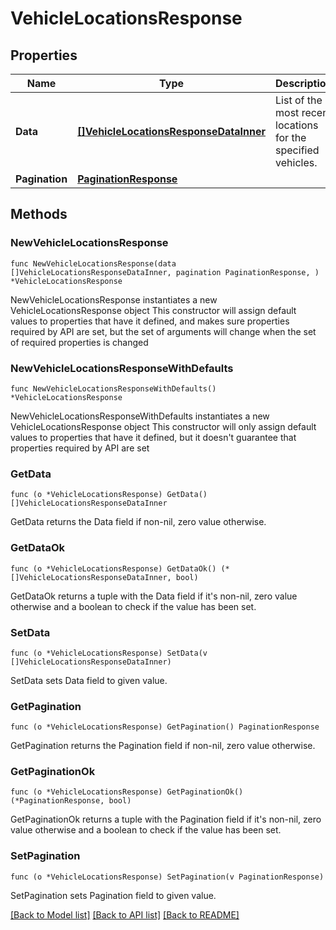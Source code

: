 # VehicleLocationsResponse

## Properties

Name | Type | Description | Notes
------------ | ------------- | ------------- | -------------
**Data** | [**[]VehicleLocationsResponseDataInner**](VehicleLocationsResponseDataInner.md) | List of the most recent locations for the specified vehicles. | 
**Pagination** | [**PaginationResponse**](PaginationResponse.md) |  | 

## Methods

### NewVehicleLocationsResponse

`func NewVehicleLocationsResponse(data []VehicleLocationsResponseDataInner, pagination PaginationResponse, ) *VehicleLocationsResponse`

NewVehicleLocationsResponse instantiates a new VehicleLocationsResponse object
This constructor will assign default values to properties that have it defined,
and makes sure properties required by API are set, but the set of arguments
will change when the set of required properties is changed

### NewVehicleLocationsResponseWithDefaults

`func NewVehicleLocationsResponseWithDefaults() *VehicleLocationsResponse`

NewVehicleLocationsResponseWithDefaults instantiates a new VehicleLocationsResponse object
This constructor will only assign default values to properties that have it defined,
but it doesn't guarantee that properties required by API are set

### GetData

`func (o *VehicleLocationsResponse) GetData() []VehicleLocationsResponseDataInner`

GetData returns the Data field if non-nil, zero value otherwise.

### GetDataOk

`func (o *VehicleLocationsResponse) GetDataOk() (*[]VehicleLocationsResponseDataInner, bool)`

GetDataOk returns a tuple with the Data field if it's non-nil, zero value otherwise
and a boolean to check if the value has been set.

### SetData

`func (o *VehicleLocationsResponse) SetData(v []VehicleLocationsResponseDataInner)`

SetData sets Data field to given value.


### GetPagination

`func (o *VehicleLocationsResponse) GetPagination() PaginationResponse`

GetPagination returns the Pagination field if non-nil, zero value otherwise.

### GetPaginationOk

`func (o *VehicleLocationsResponse) GetPaginationOk() (*PaginationResponse, bool)`

GetPaginationOk returns a tuple with the Pagination field if it's non-nil, zero value otherwise
and a boolean to check if the value has been set.

### SetPagination

`func (o *VehicleLocationsResponse) SetPagination(v PaginationResponse)`

SetPagination sets Pagination field to given value.



[[Back to Model list]](../README.md#documentation-for-models) [[Back to API list]](../README.md#documentation-for-api-endpoints) [[Back to README]](../README.md)


